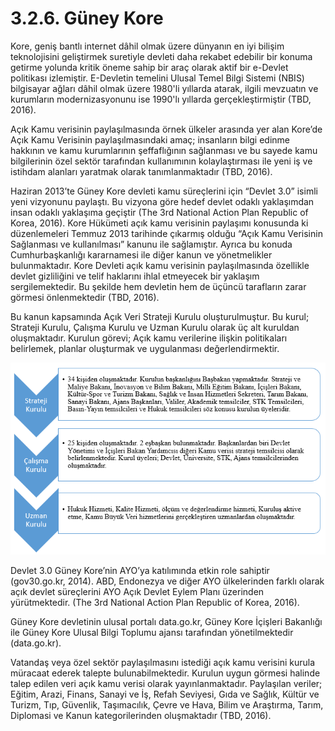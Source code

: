 # 3.2.6. Güney Kore

Kore, geniş bantlı internet dâhil olmak üzere dünyanın en iyi bilişim teknolojisini geliştirmek suretiyle devleti daha rekabet edebilir bir konuma getirme yolunda kritik öneme sahip bir araç olarak aktif bir e-Devlet politikası izlemiştir. E-Devletin temelini Ulusal Temel Bilgi Sistemi \(NBIS\) bilgisayar ağları dâhil olmak üzere 1980'li yıllarda atarak, ilgili mevzuatın ve kurumların modernizasyonunu ise 1990'lı yıllarda gerçekleştirmiştir \(TBD, 2016\).

Açık Kamu verisinin paylaşılmasında örnek ülkeler arasında yer alan Kore’de Açık Kamu Verisinin paylaşılmasındaki amaç; insanların bilgi edinme hakkının ve kamu kurumlarının şeffaflığının sağlanması ve bu sayede kamu bilgilerinin özel sektör tarafından kullanımının kolaylaştırması ile yeni iş ve istihdam alanları yaratmak olarak tanımlanmaktadır \(TBD, 2016\).

Haziran 2013’te Güney Kore devleti kamu süreçlerini için “Devlet 3.0” isimli yeni vizyonunu paylaştı. Bu vizyona göre hedef devlet odaklı yaklaşımdan insan odaklı yaklaşıma geçiştir \(The 3rd National Action Plan Republic of Korea, 2016\). Kore Hükümeti açık kamu verisinin paylaşımı konusunda ki düzenlemeleri Temmuz 2013 tarihinde çıkarmış olduğu “Açık Kamu Verisinin Sağlanması ve kullanılması” kanunu ile sağlamıştır. Ayrıca bu konuda Cumhurbaşkanlığı kararnamesi ile diğer kanun ve yönetmelikler bulunmaktadır. Kore Devleti açık kamu verisinin paylaşılmasında özellikle devlet gizliliğini ve telif haklarını ihlal etmeyecek bir yaklaşım sergilemektedir. Bu şekilde hem devletin hem de üçüncü tarafların zarar görmesi önlenmektedir \(TBD, 2016\).

Bu kanun kapsamında Açık Veri Strateji Kurulu oluşturulmuştur. Bu kurul; Strateji Kurulu, Çalışma Kurulu ve Uzman Kurulu olarak üç alt kuruldan oluşmaktadır. Kurulun görevi; Açık kamu verilerine ilişkin politikaları belirlemek, planlar oluşturmak ve uygulanması değerlendirmektir.

![A&#xE7;&#x131;k Veri Strateji Kurulu](../../.gitbook/assets/image%20%281%29.png)

Devlet 3.0 Güney Kore’nin AYO’ya katılımında etkin role sahiptir \(gov30.go.kr, 2014\). ABD, Endonezya ve diğer AYO ülkelerinden farklı olarak açık devlet süreçlerini AYO Açık Devlet Eylem Planı üzerinden yürütmektedir. \(The 3rd National Action Plan Republic of Korea, 2016\).

Güney Kore devletinin ulusal portalı data.go.kr, Güney Kore İçişleri Bakanlığı ile Güney Kore Ulusal Bilgi Toplumu ajansı tarafından yönetilmektedir \(data.go.kr\).

Vatandaş veya özel sektör paylaşılmasını istediği açık kamu verisini kurula müracaat ederek talepte bulunabilmektedir. Kurulun uygun görmesi halinde talep edilen veri açık kamu verisi olarak yayınlanmaktadır. Paylaşılan veriler; Eğitim, Arazi, Finans, Sanayi ve İş, Refah Seviyesi, Gıda ve Sağlık, Kültür ve Turizm, Tıp, Güvenlik, Taşımacılık, Çevre ve Hava, Bilim ve Araştırma, Tarım, Diplomasi ve Kanun kategorilerinden oluşmaktadır \(TBD, 2016\).

